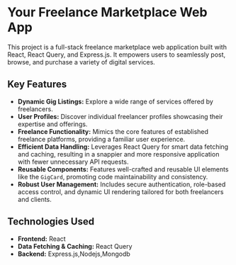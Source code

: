 # Your Freelance Marketplace Web App

This project is a full-stack freelance marketplace web application built with React, React Query, and Express.js. It empowers users to seamlessly post, browse, and purchase a variety of digital services.

## Key Features

* **Dynamic Gig Listings:** Explore a wide range of services offered by freelancers.
* **User Profiles:** Discover individual freelancer profiles showcasing their expertise and offerings.
* **Freelance Functionality:** Mimics the core features of established freelance platforms, providing a familiar user experience.
* **Efficient Data Handling:** Leverages React Query for smart data fetching and caching, resulting in a snappier and more responsive application with fewer unnecessary API requests.
* **Reusable Components:** Features well-crafted and reusable UI elements like the `GigCard`, promoting code maintainability and consistency.
* **Robust User Management:** Includes secure authentication, role-based access control, and dynamic UI rendering tailored for both freelancers and clients.

## Technologies Used

* **Frontend:** React
* **Data Fetching & Caching:** React Query
* **Backend:** Express.js,Nodejs,Mongodb


